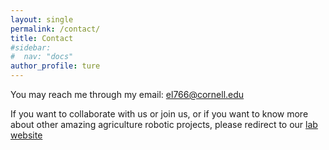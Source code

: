 ```yaml
---
layout: single
permalink: /contact/
title: Contact
#sidebar:
#  nav: "docs"
author_profile: ture
---
```


You may reach me through my email: el766@cornell.edu 

If you want to collaborate with us or join us, or if you want to know more about other amazing agriculture robotic projects, please redirect to our [lab website](https://cair.cals.cornell.edu/)

